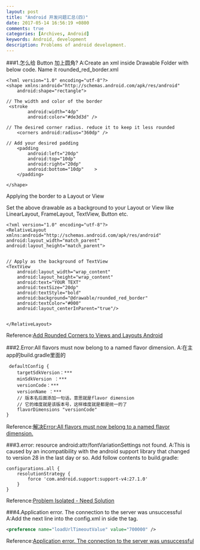 ```yaml
---
layout: post
title: "Android 开发问题汇总(四)"
date: 2017-05-14 16:56:19 +0800
comments: true
categories: [Archives, Android] 
keywords: Android, development 
description: Problems of android development. 
---
```

###1.怎么给 Button 加上圆角?
A:Create an xml inside Drawable Folder with below code. Name it rounded_red_border.xml  

```
<?xml version="1.0" encoding="utf-8"?>
<shape xmlns:android="http://schemas.android.com/apk/res/android"
    android:shape="rectangle">
 
// The width and color of the border   
 <stroke
        android:width="4dp"
        android:color="#de3d3d" />
 
// The desired corner radius. reduce it to keep it less rounded
    <corners android:radius="360dp" />
 
// Add your desired padding
    <padding
        android:left="20dp"
        android:top="10dp"
        android:right="20dp"
        android:bottom="10dp"    >
    </padding>
 
</shape>
```

Applying the border to a Layout or View  

Set the above drawable as a background to your Layout or View like LinearLayout, FrameLayout, TextView, Button etc.  

```
<?xml version="1.0" encoding="utf-8"?>
<RelativeLayout xmlns:android="http://schemas.android.com/apk/res/android"
android:layout_width="match_parent"
android:layout_height="match_parent">
 
 
// Apply as the background of TextView
<TextView
    android:layout_width="wrap_content"
    android:layout_height="wrap_content"
    android:text="YOUR TEXT"
    android:textSize="20dp"
    android:textStyle="bold"
    android:background="@drawable/rounded_red_border"
    android:textColor="#000"
    android:layout_centerInParent="true"/>
 
 
</RelativeLayout>
```
<!--more-->
Reference:[Add Rounded Corners to Views and Layouts Android](http://www.gadgetsaint.com/tips/rounded-corners-views-layouts-android/#.WRgR3FOGORt)  

###2.Error:All flavors must now belong to a named flavor dimension.
A:在主app的build.gradle里面的

```
 defaultConfig {
 	targetSdkVersion：***
	minSdkVersion ：***
	versionCode：***
 	versionName ：***
	// 版本名后面添加一句话，意思就是flavor dimension
	// 它的维度就是该版本号，这样维度就是都是统一的了
	flavorDimensions "versionCode"
}
```
Reference:[解决Error:All flavors must now belong to a named flavor dimension.](https://blog.csdn.net/SYIF88/article/details/75009663)  

###3.error: resource android:attr/fontVariationSettings not found.
A:This is caused by an incompatibility with the android support library that changed to version 28 in the last day or so. Add follow contents to build.gradle:

```
configurations.all {
    resolutionStrategy {
        force 'com.android.support:support-v4:27.1.0'
    }
}
```
Reference:[Problem Isolated - Need Solution](https://github.com/crosswalk-project/cordova-plugin-crosswalk-webview/issues/205#issuecomment-371669478)  

###4.Application error. The connection to the server was unsuccessful
A:Add the next line into the config.xml in side the tag.

```xml
<preference name="loadUrlTimeoutValue" value="700000" />
```

Reference:[Application error. The connection to the server was unsuccessful](https://forum.ionicframework.com/t/application-error-the-connection-to-the-server-was-unsuccessful/67584/3)  


